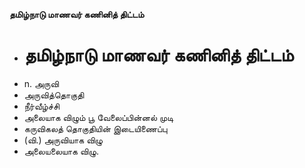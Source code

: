 **தமிழ்நாடு மாணவர் கணினித் திட்டம்**
- # தமிழ்நாடு மாணவர் கணினித் திட்டம்
- n. அருவி
- அருவித்தொகுதி
- நீர்வீழ்ச்சி
- அலையாக விழும் பூ வேலைப்பின்னல் முடி
- கருவிகலத் தொகுதியின் இடையிணைப்பு
- (வி.) அருவியாக விழு
- அலையலையாக விழு.

